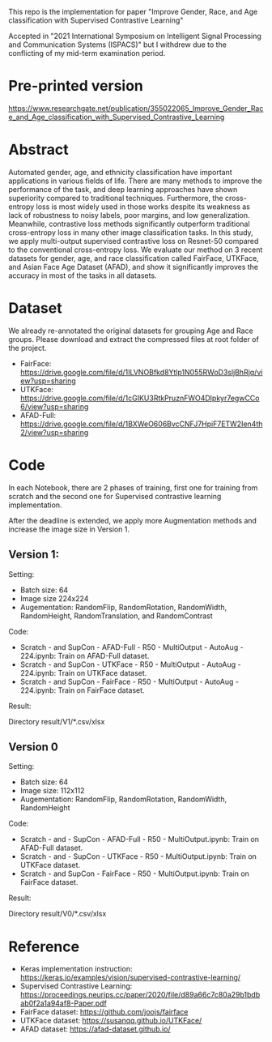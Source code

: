 
This repo is the implementation for paper "Improve Gender, Race, and Age classification with
Supervised Contrastive Learning"

Accepted in "2021 International Symposium on Intelligent Signal Processing and Communication Systems (ISPACS)" but I withdrew due to the conflicting of my mid-term examination period.


# Pre-printed version

https://www.researchgate.net/publication/355022065_Improve_Gender_Race_and_Age_classification_with_Supervised_Contrastive_Learning

# Abstract

Automated gender, age, and ethnicity classification have important applications in various fields of life. There are many methods to improve the performance of the task, and deep learning approaches have shown superiority compared to traditional techniques. Furthermore, the cross-entropy loss is most widely used in those works despite its weakness as lack of robustness to noisy labels, poor margins, and low generalization. Meanwhile, contrastive loss methods significantly outperform traditional cross-entropy loss in many other image classification tasks. In this study, we apply multi-output supervised contrastive loss on Resnet-50 compared to the conventional cross-entropy loss. We evaluate our method on 3 recent datasets for gender, age, and race classification called FairFace, UTKFace, and Asian Face Age Dataset (AFAD), and show it significantly improves the accuracy in most of the tasks in all datasets.

# Dataset

We already re-annotated the original datasets for grouping Age and Race groups. Please download and extract the compressed files at root folder of the project.

- FairFace: https://drive.google.com/file/d/1ILVNOBfkd8Ytlp1N055RWoD3sljBhRjq/view?usp=sharing
- UTKFace: https://drive.google.com/file/d/1cGIKU3RtkPruznFWO4DIpkyr7egwCCo6/view?usp=sharing
- AFAD-Full: https://drive.google.com/file/d/1BXWeO606BvcCNFJ7HpiF7ETW2Ien4th2/view?usp=sharing

# Code

In each Notebook, there are 2 phases of training, first one for training from scratch and the second one for Supervised contrastive learning implementation.

After the deadline is extended, we apply more Augmentation methods and increase the image size in Version 1.

## Version 1:

Setting:

- Batch size: 64
- Image size 224x224
- Augementation: RandomFlip, RandomRotation, RandomWidth, RandomHeight, RandomTranslation, and RandomContrast

Code:

- Scratch - and SupCon - AFAD-Full - R50 - MultiOutput - AutoAug - 224.ipynb: Train on AFAD-Full dataset.
- Scratch - and SupCon - UTKFace - R50 - MultiOutput - AutoAug - 224.ipynb: Train on UTKFace dataset.
- Scratch - and SupCon - FairFace - R50 - MultiOutput - AutoAug - 224.ipynb: Train on FairFace dataset.

Result:

Directory result/V1/*.csv/xlsx

## Version 0

Setting:

- Batch size: 64
- Image size: 112x112
- Augementation: RandomFlip, RandomRotation, RandomWidth, RandomHeight

Code:

- Scratch - and - SupCon - AFAD-Full - R50 - MultiOutput.ipynb: Train on AFAD-Full dataset.
- Scratch - and - SupCon - UTKFace - R50 - MultiOutput.ipynb: Train on UTKFace dataset.
- Scratch - and SupCon - FairFace - R50 - MultiOutput.ipynb: Train on FairFace dataset.

Result:

Directory result/V0/*.csv/xlsx

# Reference

- Keras implementation instruction: https://keras.io/examples/vision/supervised-contrastive-learning/
- Supervised Contrastive Learning: https://proceedings.neurips.cc/paper/2020/file/d89a66c7c80a29b1bdbab0f2a1a94af8-Paper.pdf
- FairFace dataset: https://github.com/joojs/fairface
- UTKFace dataset: https://susanqq.github.io/UTKFace/
- AFAD dataset: https://afad-dataset.github.io/


